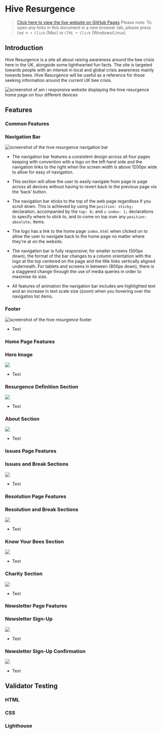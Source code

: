 # Hive Resurgence

 > [Click here to view the live website on GitHub Pages]() Please note: To open any links in this document in a new browser tab, please press `Cmd ⌘ + Click` (Mac) or `CTRL + Click` (Windows/Linux)

## Introduction

Hive Resurgence is a site all about raising awareness around the bee crisis here in the UK, alongside some lighthearted fun facts. The site is targeted towards people with an interest in local and global crisis awareness mainly towards bees. Hive Resurgence will be useful as a reference for those seeking information around the current UK bee crisis.

![screenshot of am i responsive website displaying the hive resurgence home page on four different devices](assets/images/README.md/amiresponsive-displays.png)

## Features

### Common Features

### Navigation Bar

![screenshot of the hive resurgence navigation bar](assets/images/README.md/header-logo-nav.png)

- The navigation bar features a consistent design across all four pages keeping with convention with a logo on the left hand side and the navigation links to the right when the screen width is above 1200px wide to allow for easy of navigation.

- This section will allow the user to easily navigate from page to page across all devices without having to revert back to the previous page via the ‘back’ button.

- The navigation bar sticks to the top of the web page regardless if you scroll down. This is achieved by using the `position: sticky;` declaration, accompanied by the `top: 0;` and `z-index: 1;` declarations to specify where to stick to, and to come on top over any `position: absolute;` items.

- The logo has a link to the home page `index.html` when clicked on to allow the user to navigate back to the home page no matter where they're at on the website.

- The navigation bar is fully responsive; for smaller screens (500px down), the format of the bar changes to a column orientation with the logo at the top centered on the page and the title links vertically aligned underneath. For tablets and screens in between (800px down), there is a staggered change through the use of media queries in order to maximise its size.

- All features of animation the navigation bar includes are highlighted text and an increase in text scale size (zoom) when you hovering over the navigation list items.

### Footer

![screenshot of the hive resurgence footer](assets/images/README.md/footer-social-networks-legal.png)

- Text

### Home Page Features

### Hero Image

![](assets/images/README.md/home-hero-image.png)

- Text

### Resurgence Definition Section

![](assets/images/README.md/home-resurgence-definition-break.png)

- Text

### About Section

![](assets/images/README.md/home-about-section.png)

- Text

### Issues Page Features

### Issues and Break Sections

![](assets/images/README.md/issues-sections-breaks.png)

- Text

### Resolution Page Features

### Resolution and Break Sections

![](assets/images/README.md/resolution-sections-breaks.png)

- Text

### Know Your Bees Section

![](assets/images/README.md/resolution-know-your-bees-section-wwf-bee-id-chart-link.png)

- Text

### Charity Section

![](assets/images/README.md/resolution-charity-bee-sover-kit-donate-links.png)

- Text

### Newsletter Page Features

### Newsletter Sign-Up

![](assets/images/README.md/newsletter-page.png)

- Text

### Newsletter Sign-Up Confirmation

![](assets/images/README.md/newsletter-page-confirmation.png)

- Text

## Validator Testing

### HTML

### CSS

### Lighthouse